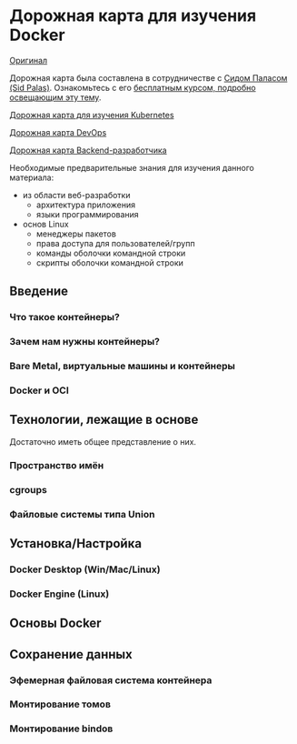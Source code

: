 # Дорожная карта для изучения Docker

[Оригинал](https://roadmap.sh/docker)

Дорожная карта была составлена в сотрудничестве с [Сидом Паласом (Sid Palas)](https://twitter.com/sidpalas). Ознакомьтесь с его
[бесплатным курсом, подробно освещающим эту тему](https://courses.devopsdirective.com/docker-beginner-to-pro).

[Дорожная карта для изучения Kubernetes](https://roadmap.sh/kubernetes)

[Дорожная карта DevOps](https://roadmap.sh/devops)

[Дорожная карта Backend-разработчика](https://roadmap.sh/backend)

Необходимые предварительные знания для изучения данного материала:

* из области веб-разработки
  * архитектура приложения
  * языки программирования
* основ Linux
  * менеджеры пакетов
  * права доступа для пользователей/групп
  * команды оболочки командной строки
  * скрипты оболочки командной строки
 
## Введение

### Что такое контейнеры?
### Зачем нам нужны контейнеры?
### Bare Metal, виртуальные машины и контейнеры
### Docker и OCI


## Технологии, лежащие в основе

Достаточно иметь общее представление о них.

### Пространство имён
### cgroups
### Файловые системы типа Union

## Установка/Настройка

### Docker Desktop (Win/Mac/Linux)
### Docker Engine (Linux)

## Основы Docker

## Сохранение данных

### Эфемерная файловая система контейнера
### Монтирование томов
### Монтирование bindов

